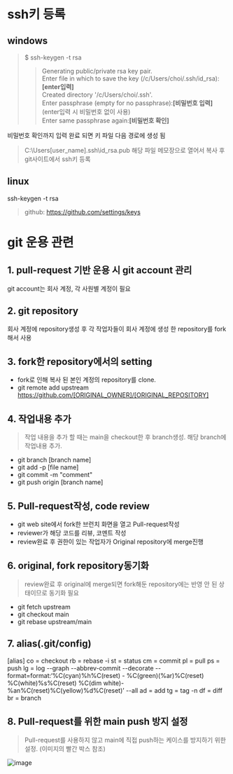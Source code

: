 # ssh키 등록
## windows
> $ ssh-keygen -t rsa
> > Generating public/private rsa key pair.  
> > Enter file in which to save the key (/c/Users/choi/.ssh/id_rsa):**[enter입력]**  
> > Created directory '/c/Users/choi/.ssh'.  
> > Enter passphrase (empty for no passphrase):**[비밀번호 입력]**(enter입력 시 비밀번호 없이 사용)  
> > Enter same passphrase again:**[비밀번호 확인]**  

비밀번호 확인까지 입력 완료 되면 키 파일 다음 경로에 생성 됨 
> C:\Users\[user_name]\.ssh\id_rsa.pub
해당 파일 메모장으로 열어서 복사 후 git사이트에서 ssh키 등록

## linux
ssh-keygen -t rsa

> github: https://github.com/settings/keys

# git 운용 관련
## 1. pull-request 기반 운용 시 git account 관리
git account는 회사 계정, 각 사원별 계정이 필요

## 2. git repository
회사 계정에 repository생성 후 각 작업자들이 회사 계정에 생성 한 repository를 
fork해서 사용

## 3. fork한 repository에서의 setting
- fork로 인해 복사 된 본인 계정의 repository를 clone.
- git remote add upstream https://github.com/[ORIGINAL_OWNER]/[ORIGINAL_REPOSITORY]

## 4. 작업내용 추가
> 작업 내용을 추가 할 때는 main을 checkout한 후 branch생성. 해당 branch에 작업내용 추가.
- git branch [branch name]
- git add -p [file name]
- git commit -m "comment"
- git push origin [branch name]

## 5. Pull-request작성, code review
- git web site에서 fork한 브런치 화면을 열고 Pull-request작성
- reviewer가 해당 코드를 리뷰, 코멘트 작성
- review완료 후 권한이 있는 작업자가 Original repository에 merge진행

## 6. original, fork repository동기화
> review완료 후 original에 merge되면 fork해둔 repository에는 반영 안 된 상태이므로 동기화 필요
- git fetch upstream
- git checkout main
- git rebase upstream/main

## 7. alias(.git/config)
[alias]
        co = checkout
        rb = rebase -i
        st = status
        cm = commit
        pl = pull
        ps = push
        lg = log --graph --abbrev-commit --decorate --format=format:‘%C(cyan)%h%C(reset) - %C(green)(%ar)%C(reset) %C(white)%s%C(reset) %C(dim white)- %an%C(reset)%C(yellow)%d%C(reset)’ --all
        ad = add
        tg = tag -n
        df = diff
        br = branch

## 8. Pull-request를 위한 main push 방지 설정
> Pull-request를 사용하지 않고 main에 직접 push하는 케이스를 방지하기 위한 설정. (이미지의 빨간 박스 참조)

![image](https://user-images.githubusercontent.com/83071973/124046771-af1a3780-da4d-11eb-9710-a08a9ab37964.png)
